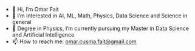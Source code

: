 - 👋 Hi, I’m Omar Fait
- 👀 I’m interested in AI, ML, Math, Physics, Data Science and Science in general
- 🌱 Degree in Physics, I’m currently pursuing my Master in Data Science and Artificial Intelligence  
- 📫 How to reach me: omar.cusma.fait@gmail.com

